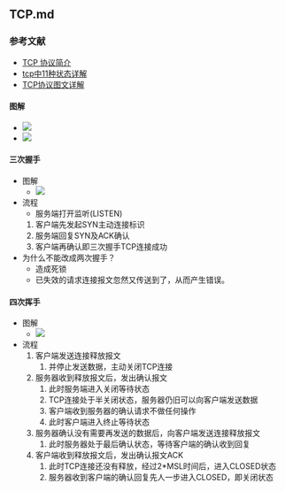 ## TCP.md
### 参考文献
+ [TCP 协议简介](http://www.ruanyifeng.com/blog/2017/06/tcp-protocol.html)
+ [tcp中11种状态详解](https://segmentfault.com/a/1190000019620421)
+ [TCP协议图文详解](https://www.linuxidc.com/Linux/2018-09/154367.htm)
#### 图解
+ ![](https://img-blog.csdn.net/20180620002440131?watermark/2/text/aHR0cHM6Ly9ibG9nLmNzZG4ubmV0L3NpbmF0XzM2NjI5Njk2/font/5a6L5L2T/fontsize/400/fill/I0JBQkFCMA==/dissolve/70)
+ ![](https://img-blog.csdn.net/20180620002506635?watermark/2/text/aHR0cHM6Ly9ibG9nLmNzZG4ubmV0L3NpbmF0XzM2NjI5Njk2/font/5a6L5L2T/fontsize/400/fill/I0JBQkFCMA==/dissolve/70)
#### 三次握手
+ 图解
  + ![](https://segmentfault.com/img/bVbupSr?w=490&h=234)
+ 流程
  + 服务端打开监听(LISTEN)
  1. 客户端先发起SYN主动连接标识
  2. 服务端回复SYN及ACK确认
  3. 客户端再确认即三次握手TCP连接成功
+ 为什么不能改成两次握手？
  + 造成死锁
  + 已失效的请求连接报文忽然又传送到了，从而产生错误。
#### 四次挥手
+ 图解
  + ![](https://segmentfault.com/img/bVbuSoR?w=559&h=325)
+ 流程
  1. 客户端发送连接释放报文
     1. 并停止发送数据，主动关闭TCP连接
  2. 服务器收到释放报文后，发出确认报文
     1. 此时服务端进入关闭等待状态
     2. TCP连接处于半关闭状态，服务器仍旧可以向客户端发送数据
     3. 客户端收到服务器的确认请求不做任何操作
     4. 此时客户端进入终止等待状态
  3. 服务器确认没有需要再发送的数据后，向客户端发送连接释放报文
     1. 此时服务器处于最后确认状态，等待客户端的确认收到回复
  4. 客户端收到释放报文后，发出确认报文ACK
     1. 此时TCP连接还没有释放，经过2*MSL时间后，进入CLOSED状态
     2. 服务器收到客户端的确认回复先人一步进入CLOSED，即关闭状态